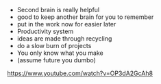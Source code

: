 -   Second brain is really helpful
-   good to keep another brain for you to remember
-   put in the work now for easier later
-   Productivity system
-   ideas are made through recycling
-   do a slow burn of projects
-   You only know what you make
-   (assume future you dumbo)

https://www.youtube.com/watch?v=OP3dA2GcAh8
